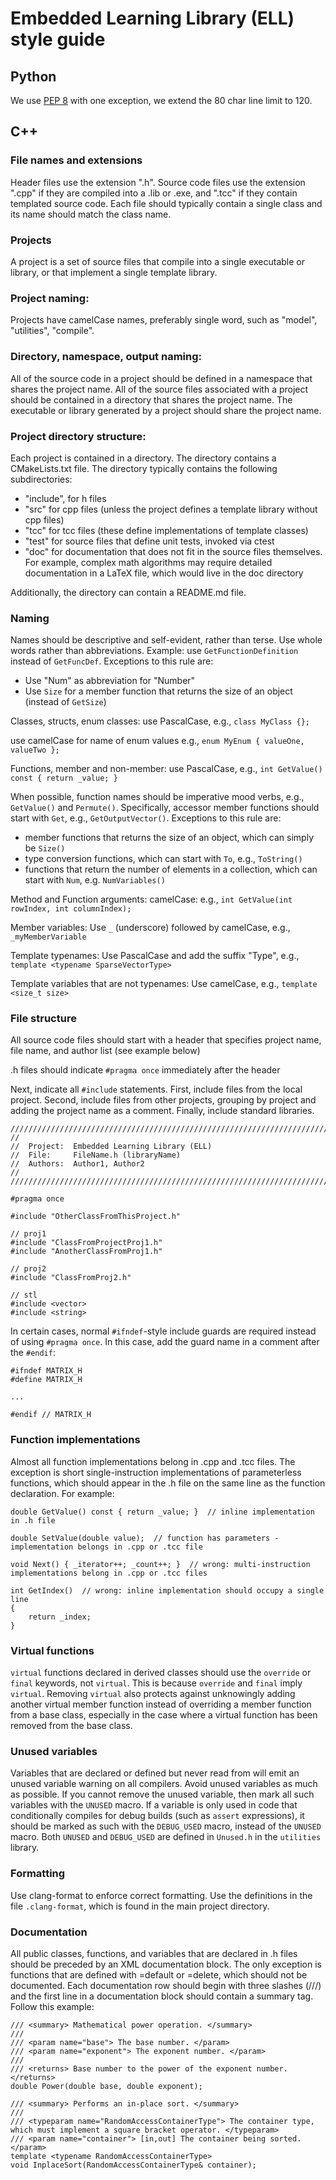 # Embedded Learning Library (ELL) style guide

## Python 

We use [PEP 8](https://www.python.org/dev/peps/pep-0008/) with one exception, we extend the 80 char line limit to 120.

## C++ 

### File names and extensions
Header files use the extension ".h". Source code files use the extension ".cpp" if they are compiled into a .lib or .exe, and ".tcc" if they
contain templated source code.  Each file should typically contain a single class and its name should match the class name.

### Projects
A project is a set of source files that compile into a single executable or library, or that implement a single template library.

### Project naming:
Projects have camelCase names, preferably single word, such as "model", "utilities", "compile".

### Directory, namespace, output naming:
All of the source code in a project should be defined in a namespace that shares the project name. All of the source files associated with a
project should be contained in a directory that shares the project name. The executable or library generated by a project should share the
project name.


### Project directory structure:
Each project is contained in a directory. The directory contains a CMakeLists.txt file. The directory typically contains the following subdirectories:

* "include", for h files
* "src" for cpp files (unless the project defines a template library without cpp files)
* "tcc" for tcc files (these define implementations of template classes)
* "test" for source files that define unit tests, invoked via ctest
* "doc" for documentation that does not fit in the source files themselves. For example, complex math algorithms may require detailed documentation in a LaTeX file, which would live in the doc directory

Additionally, the directory can contain a README.md file.

### Naming
Names should be descriptive and self-evident, rather than terse. Use whole words rather than abbreviations. Example: use
`GetFunctionDefinition` instead of `GetFuncDef`. Exceptions to this rule are:

* Use "Num" as abbreviation for "Number"
* Use `Size` for a member function that returns the size of an object (instead of `GetSize`)

Classes, structs, enum classes:
use PascalCase, e.g., `class MyClass {};`

use camelCase for name of enum values e.g., `enum MyEnum { valueOne, valueTwo };`

Functions, member and non-member:
use PascalCase, e.g., `int GetValue() const { return _value; }`

When possible, function names should be imperative mood verbs, e.g., `GetValue()` and `Permute()`. Specifically, accessor member functions
should start with `Get`, e.g., `GetOutputVector()`.
Exceptions to this rule are:

* member functions that returns the size of an object, which can simply be `Size()`
* type conversion functions, which can start with `To`, e.g., `ToString()`
* functions that return the number of elements in a collection, which can start with `Num`, e.g. `NumVariables()`

Method and Function arguments: camelCase: e.g., `int GetValue(int rowIndex, int columnIndex);`

Member variables:
Use `_` (underscore) followed by camelCase, e.g., `_myMemberVariable`

Template typenames:
Use PascalCase and add the suffix "Type", e.g., `template <typename SparseVectorType>`

Template variables that are not typenames: Use camelCase, e.g., `template <size_t size>`

### File structure
All source code files should start with a header that specifies project name, file name, and author list (see example below)

.h files should indicate `#pragma once` immediately after the header

Next, indicate all `#include` statements. First, include files from the local project. Second, include files from other projects, grouping
by project and adding the project name as a comment. Finally, include standard libraries.

    ////////////////////////////////////////////////////////////////////////////////////////////////////
    //
    //  Project:  Embedded Learning Library (ELL)
    //  File:     FileName.h (libraryName)
    //  Authors:  Author1, Author2
    //
    ////////////////////////////////////////////////////////////////////////////////////////////////////

    #pragma once

    #include "OtherClassFromThisProject.h"

    // proj1
    #include "ClassFromProjectProj1.h"
    #include "AnotherClassFromProj1.h"

    // proj2
    #include "ClassFromProj2.h"

    // stl
    #include <vector>
    #include <string>

In certain cases, normal `#ifndef`-style include guards are required instead of using `#pragma once`. In this case, add the guard name
in a comment after the `#endif`:

    #ifndef MATRIX_H
    #define MATRIX_H

    ...

    #endif // MATRIX_H

### Function implementations
Almost all function implementations belong in .cpp and .tcc files. The exception is short single-instruction implementations of
parameterless functions, which should appear in the .h file on the same line as the function declaration. For example:

    double GetValue() const { return _value; }  // inline implementation in .h file

    double SetValue(double value);  // function has parameters - implementation belongs in .cpp or .tcc file

    void Next() { _iterator++; _count++; }  // wrong: multi-instruction implementations belong in .cpp or .tcc files

    int GetIndex()  // wrong: inline implementation should occupy a single line
    {
        return _index;
    }

### Virtual functions
`virtual` functions declared in derived classes should use the `override` or `final` keywords, not `virtual`. This is because `override` and
`final` imply `virtual`. Removing `virtual` also protects against unknowingly adding another virtual member function instead of overriding a
member function from a base class, especially in the case where a virtual function has been removed from the base class.

### Unused variables
Variables that are declared or defined but never read from will emit an unused variable warning on all compilers. Avoid unused variables as
much as possible. If you cannot remove the unused variable, then mark all such variables with the `UNUSED` macro. If a variable is only used
in code that conditionally compiles for debug builds (such as `assert` expressions), it should be marked as such with the `DEBUG_USED`
macro, instead of the `UNUSED` macro. Both `UNUSED` and `DEBUG_USED` are defined in `Unused.h` in the `utilities` library.

### Formatting
Use clang-format to enforce correct formatting. Use the definitions in the file `.clang-format`, which is found in the main project directory.

### Documentation
All public classes, functions, and variables that are declared in .h files should be preceded by an XML documentation block. The only
exception is functions that are defined with =default or =delete, which should not be documented. Each documentation row should begin with
three slashes (///) and the first line in a documentation block should contain a summary tag. Follow this example:

    /// <summary> Mathematical power operation. </summary>
    ///
    /// <param name="base"> The base number. </param>
    /// <param name="exponent"> The exponent number. </param>
    ///
    /// <returns> Base number to the power of the exponent number. </returns>
    double Power(double base, double exponent);

    /// <summary> Performs an in-place sort. </summary>
    ///
    /// <typeparam name="RandomAccessContainerType"> The container type, which must implement a square bracket operator. </typeparam>
    /// <param name="container"> [in,out] The container being sorted. </param>
    template <typename RandomAccessContainerType>
    void InplaceSort(RandomAccessContainerType& container);

